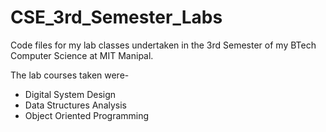 # CSE_3rd_Semester_Labs

Code files for my lab classes undertaken in the 3rd Semester of my BTech Computer Science at MIT Manipal.

The lab courses taken were-

- Digital System Design
- Data Structures Analysis
- Object Oriented Programming
